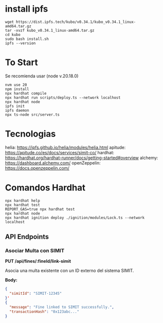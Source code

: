 # install ipfs
```shell
wget https://dist.ipfs.tech/kubo/v0.34.1/kubo_v0.34.1_linux-amd64.tar.gz
tar -xvzf kubo_v0.34.1_linux-amd64.tar.gz
cd kubo
sudo bash install.sh
ipfs --version
```

# To Start
Se recomienda usar (node v.20.18.0)
```shell
nvm use 20 
npm install
npx hardhat compile
npx hardhat run scripts/deploy.ts --network localhost
npx hardhat node
ipfs init
ipfs daemon
npx ts-node src/server.ts
```

# Tecnologias

helia: https://ipfs.github.io/helia/modules/helia.html
apitude: https://apitude.co/es/docs/services/simit-co/
hardhat: https://hardhat.org/hardhat-runner/docs/getting-started#overview
alchemy: https://dashboard.alchemy.com/
openZeppelin: https://docs.openzeppelin.com/
# Comandos Hardhat
```shell
npx hardhat help
npx hardhat test
REPORT_GAS=true npx hardhat test
npx hardhat node
npx hardhat ignition deploy ./ignition/modules/Lock.ts --network localhost
```


## API Endpoints

### Asociar Multa con SIMIT
**PUT /api/fines/:fineId/link-simit**

Asocia una multa existente con un ID externo del sistema SIMIT.

**Body:**
```json
{
  "simitId": "SIMIT-12345"
}'
{
  "message": "Fine linked to SIMIT successfully.",
  "transactionHash": "0x123abc..."
}
```